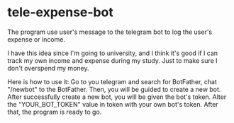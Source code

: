 # tele-expense-bot
The program use user's message to the telegram bot to log the user's expense or income.

I have this idea since I'm going to university, and I think it's good if I can track my own income and expense during my study. Just to make sure I don't overspend my money.

Here is how to use it:
Go to you telegram and search for BotFather, chat "/newbot" to the BotFather. Then, you will be guided to create a new bot. After successfully create a new bot, you will be given the bot's token. Alter the "YOUR_BOT_TOKEN" value in token with your own bot's token. After that, the program is ready to go.
